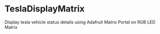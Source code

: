 # TeslaDisplayMatrix
Display tesla vehicle status details using Adafruit Matrix Portal on RGB LED Matrix
